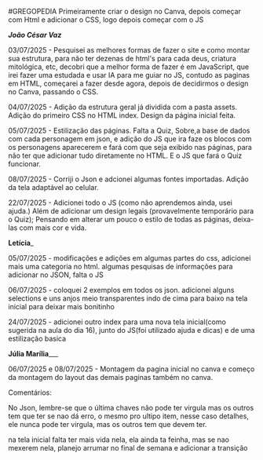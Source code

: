 #GREGOPEDIA
Primeiramente criar o design no Canva, depois começar com Html e adicionar o CSS, logo depois começar com o JS

_________________________________________João César Vaz_________________________________________

03/07/2025 - Pesquisei as melhores formas de fazer o site e como montar sua estrutura, para não ter dezenas de html's para cada deus, criatura mitológica, etc, decobri que a melhor forma de fazer é em JavaScript, que irei fazer uma estudada e usar IA para me guiar no JS, contudo as paginas em HTML, começarei a fazer desde agora, depois de decidirmos o design no Canva, passando o CSS.

04/07/2025 - Adição da estrutura geral já dividida com a pasta assets. Adição do primeiro CSS no HTML index. Design da página inicial feita.

05/07/2025 - Estilização das páginas. Falta a Quiz, Sobre,a base de dados com cada personagem em json, e adição do JS que ira faze os blocos com os personagens aparecerem e fará com que seja exibido nas páginas, para não ter que adicionar tudo diretamente no HTML. E o JS que fará o Quiz funcionar.

08/07/2025 - Corriji o Json e adcionei algumas fontes importadas. Adição da tela adaptável ao celular.

22/07/2025 - Adicionei todo o JS (como não aprendemos ainda, usei ajuda.) Além de adicionar um design legais (provavelmente temporário para o Quiz); Pensando em alterar um pouco o estilo de todas as páginas, deixa-las com mais cor e vida.




______________________________________________Letícia_______________________________________________

05/07/2025 - modificações e adições em algumas partes do css, adicionei mais uma categoria no html. algumas pesquisas de informações para adicionar no JSON, falta o JS

06/07/2025 - coloquei 2 exemplos em todos os json. adicionei alguns selections e uns anjos meio transparentes indo de cima para baixo na tela inicial para deixar mais bonitinho

24/07/2025 - adicionei outro index para uma nova tela inicial(como sugerida na aula do dia 16), junto do JS(foi utilizado ajuda e dicas) e de uma estilização basica 

__________________________________________Júlia Marília_____________________________________________


06/07/2025 e 08/07/2025 - Montagem da pagina inicial no canva e começo da montagem do layout das demais paginas também no canva.


Comentários:

No Json, lembre-se que o última chaves não pode ter virgula mas os outros tem que ter se nao dá erro, o mesmo pro ultipo item, nesse caso detalhes, ele nunca pode ter virgula, mas os outros tem que devem ter.

na tela inicial falta ter mais vida nela, ela ainda ta feinha, mas se nao mexerem nela, planejo arrumar no final de semana e adicionar a transição
